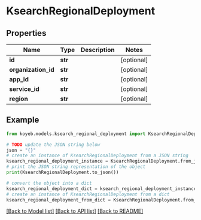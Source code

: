 # KsearchRegionalDeployment


## Properties

Name | Type | Description | Notes
------------ | ------------- | ------------- | -------------
**id** | **str** |  | [optional] 
**organization_id** | **str** |  | [optional] 
**app_id** | **str** |  | [optional] 
**service_id** | **str** |  | [optional] 
**region** | **str** |  | [optional] 

## Example

```python
from koyeb.models.ksearch_regional_deployment import KsearchRegionalDeployment

# TODO update the JSON string below
json = "{}"
# create an instance of KsearchRegionalDeployment from a JSON string
ksearch_regional_deployment_instance = KsearchRegionalDeployment.from_json(json)
# print the JSON string representation of the object
print(KsearchRegionalDeployment.to_json())

# convert the object into a dict
ksearch_regional_deployment_dict = ksearch_regional_deployment_instance.to_dict()
# create an instance of KsearchRegionalDeployment from a dict
ksearch_regional_deployment_from_dict = KsearchRegionalDeployment.from_dict(ksearch_regional_deployment_dict)
```
[[Back to Model list]](../README.md#documentation-for-models) [[Back to API list]](../README.md#documentation-for-api-endpoints) [[Back to README]](../README.md)


